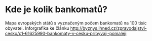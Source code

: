 Kde je kolik bankomatů?
=======================

Mapa evropských států s vyznačeným počem bankomatů na 100 tisíc obyvatel. Inforgrafika ke článku http://byznys.ihned.cz/zpravodajstvi-cesko/c1-61625990-bankomaty-v-cesku-pribyvaji-pomaleji

